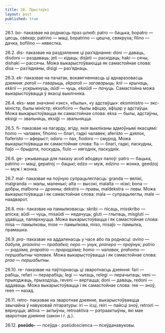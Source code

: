 ```yaml
---
title: 26. Прыстаўкі
layout: post
published: true
---
```



26.1. bo- паказвае на роднасць праз шлюб: patro — бацька, bopatro —
цесць, свёкар; patrino — маці, bopatrino — цешча, свякруха; filino
— дачка, bofilino — нявестка.

26.2. dis- паказвае на раздзяленне ці раз’яднанне: doni — даваць,
disdoni — раздаваць; jeti — кідаць; disĵeti — раскідаць; haki — сячы,
dishaki — рассячы. Можа выкарыстоўваюцца як самастойнае слова: disa —
раз’яднаны, disigi — раз’яднаць.

26.3. *ek-* паказвае на пачатак, вокамгненнасць ці аднаразовасць
дзеяння: *paroli* — *гаварыць, ekparoli* — *загаварыць; krii* —
*крычаць, ekkrii* — *ускрыкнуць; aŭdi* — *чуць, ekaŭdi* — *пачуць.*
Самастойна можа выкарыстоўвацца ў якасці выклічніка.

26.4. eks- мае значэнні «экс», «былы», «у адстаўцы»: eksministro —
экс-міністр, былы міністр; eksoficiro — былы афіцэр, афіцэр у
адстаўцы. Можа выкарыстоўвацца як самастойнае слова: eksa —
былы, адстаўны, eksigi — звальняць, eksiĝi — звальняцца.

26.5. fi- паказвае на пагарду, агіду, якія выкліканы адмоўнымі
якасцямі: homo — чалавек, fihomo — благі, гадкі чалавек;
aferisto — дзялок, fiaferisto — аферыст; odoro — пах, fiodoro —
смурод. Можа выкарыстоўвацца як самастойнае слова: fia — благі,
гадкі, паскудны, fiaĵo — брыдота, поскудзь, fiulo — нягоднік,
паскуднік.

26.6. ge- ужываецца для паказу асоб абодвух палоў: patro — бацька,
patrino — маці, gepatroj — бацькі; edzo — муж, edzino — жонка, geedzoj
— муж і жонка.

26.7. mal- паказвае на поўную супрацьлегласць: granda — вялікі,
malgranda — малы, маленькі; alta — высокі, malalta — нізкі; bona —
добры, malbona — дрэнны; dekstra — правы, maldekstra — левы. Можа
выкарыстоўвацца і як самастойнае слова: mala — супрацьлеглы, male —
наадварот.

26.8. mis- паказвае на памылковасць: skribi — пісаць, misskribo —
апіска; aŭdi — чуць, misaŭdi — недачуць; gluti — глытаць,
misgluti — удавіцца, папярхнуцца. Можа выкарыстоўвацца і як
самастойнае слова: misa — памылковы, mise — памылкова,
miso, misaĵo — памылка, прамашка.

26.9. *pra-* паказвае на аддаленасць у часе або па роднасці: *avino* —
*бабуля, praavino* — *прабабка; nepo* — *унук, pranepo* — *праўнук;
patrio* — *радзіма, prapatrio* — *прарадзіма; homo* — *чалавек,
prahomo* — *першабытны чалавек.* Можа выкарыстоўвацца і як самастойнае
слова: *praa* — *першабытны.*

26.10. re- паказвае на паўторнасць ці зваротнасць дзеяння: fari —
рабіць, refari — перарабіць; legi — чытаць, relegi — перачытаць;
veni — прыязджаць, прыходзіць, reveni — вяртацца; doni — даваць,
redoni — аддаваць. Можа выкарыстоўвацца і як самастойнае слова: ree —
зноў, reen — назад.

26.11. retro- паказвае на зваротнае дзеянне, выкарыстоўваецца звычайна
ў навуковай літаратуры: iri — ісці, reiri — пайсці зноў, retroiri —
вярнуцца; aktiva — актыўны, retroaktiva — рэтраактыўны, які мае
зваротнае дзеянне (закон і г. д.).

26.12. **pseŭdo-** — псеўда-: pseŭdoscienca — псеўданавуковы.
